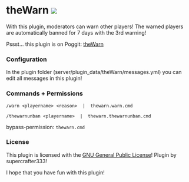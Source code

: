 # theWarn   [![](https://poggit.pmmp.io/shield.state/theWarn)](https://poggit.pmmp.io/p/theWarn)
With this plugin, moderators can warn other players! The warned players are automatically banned for 7 days with the 3rd warning!

Pssst... this plugin is on Poggit: <a href="https://poggit.pmmp.io/ci/supercrafter333/theWarn">theWarn</a>


### Configuration
In the plugin folder (server/plugin_data/theWarn/messages.yml) you can edit all messages in this plugin!


### Commands + Permissions
``/warn <playername> <reason>  |  thewarn.warn.cmd``

``/thewarnunban <playername>  |  thewarn.thewarnunban.cmd``

bypass-permission: ``thewarn.cmd``


### License
This plugin is licensed with the [GNU General Public License](/LICENSE)! Plugin by supercrafter333!



I hope that you have fun with this plugin!

